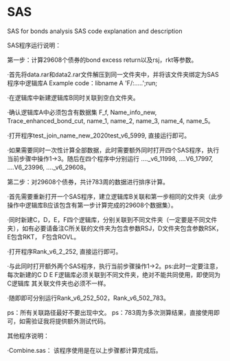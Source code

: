 # SAS
SAS for bonds analysis
SAS code explanation and description

SAS程序运行说明：

第一步：计算29608个债券的bond excess return以及rsj，rkt等参数。

·首先将data.rar和data2.rar文件解压到同一文件夹中，并将该文件夹绑定为SAS程序中逻辑库A Example code：libname A 'F/:.....';run;
 
·在逻辑库中新建逻辑库B同时关联到空白文件夹。

·确认逻辑库A中必须包含有数据集 F_f, Name_info_new, Trace_enhanced_bond_cut, name_1, name_2, name_3, name_4, name_5。

·打开程序test_join_name_new_2020test_v6_5999, 直接运行即可。

·如果需要同时一次性计算全部数据，此时需要额外同时打开四个SAS程序，执行当前步骤中操作1->3。随后在四个程序中分别运行 ...._v6_11998, ....V6_17997, ....V6_23996,  ...._v6_29608。

第二步：对29608个债券，共计783周的数据进行排序计算。

·首先需要重新打开一个SAS程序，建立逻辑库B关联和第一步相同的文件夹（此步操作中逻辑库B应该包含有第一步计算完成的29608个数据集）。

·同时新建C，D，E，F四个逻辑库，分别关联到不同文件夹（一定要是不同文件夹），如有必要请备注C所关联的文件夹为包含参数RSJ，D文件夹包含参数RSK，E包含RKT， F包含ROVL。

·打开程序Rank_v6_2_252, 直接运行即可。

·与此同时打开额外两个SAS程序，执行当前步骤操作1->2。ps:此时一定要注意，每次新建的C D E F逻辑库必须关联到不同文件夹，绝对不能共同使用，即使同为C逻辑库 其关联文件夹也必须不一样。

·随即即可分别运行Rank_v6_252_502，Rank_v6_502_783。

ps：所有关联路径最好不要出现中文。
ps：783周为多次测算结果，直接使用即可，如需验证我将提供额外测试代码。



其他程序说明：

·Combine.sas： 该程序使用是在以上步骤都计算完成后。
